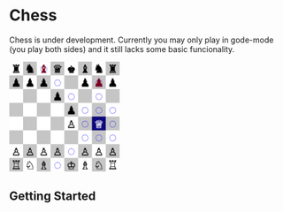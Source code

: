 # Chess

Chess is under development. Currently you may only play in gode-mode (you play both sides) and it still lacks some basic funcionality.

<img src="public/images/Queen%20Moves.png" width="200px" />

## Getting Started
